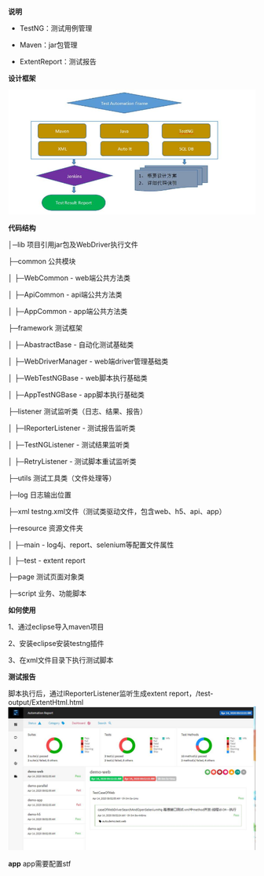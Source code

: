 **说明** 

- TestNG：测试用例管理

- Maven：jar包管理

- ExtentReport：测试报告

**设计框架**

![](https://github.com/jinwu18/testAutomation/blob/master/testFrame.jpg)

**代码结构** 

│─lib  项目引用jar包及WebDriver执行文件

├─common 公共模块 

│  ├─WebCommon - web端公共方法类

│  ├─ApiCommon - api端公共方法类

│  ├─AppCommon - app端公共方法类

├─framework 测试框架

│  ├─AbastractBase - 自动化测试基础类

│  ├─WebDriverManager - web端driver管理基础类

│  ├─WebTestNGBase - web脚本执行基础类

│  ├─AppTestNGBase - app脚本执行基础类

├─listener 测试监听类（日志、结果、报告）

│  ├─IReporterListener - 测试报告监听类

│  ├─TestNGListener - 测试结果监听类

│  ├─RetryListener - 测试脚本重试监听类

├─utils 测试工具类（文件处理等）

├─log 日志输出位置

├─xml testng.xml文件（测试类驱动文件，包含web、h5、api、app）

├─resource 资源文件夹

│  ├─main - log4j、report、selenium等配置文件属性

│  ├─test - extent report

├─page 测试页面对象类

├─script 业务、功能脚本

**如何使用**

1、通过eclipse导入maven项目

2、安装eclipse安装testng插件

3、在xml文件目录下执行测试脚本 


**测试报告**

脚本执行后，通过IReporterListener监听生成extent report，/test-output/ExtentHtml.html
![](https://github.com/jinwu18/testAutomation/blob/master/extentReport.jpg)

**app**
app需要配置stf
